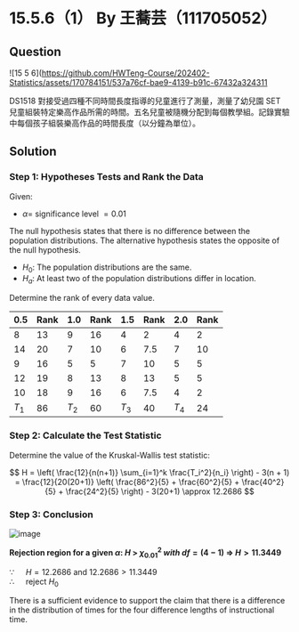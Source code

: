 # 15.5.6（1） By 王蕎芸（111705052）

## Question
![15 5 6](https://github.com/HWTeng-Course/202402-Statistics/assets/170784151/537a76cf-bae9-4139-b91c-67432a324311

DS1518 對接受過四種不同時間長度指導的兒童進行了測量，測量了幼兒園 SET 兒童組裝特定樂高作品所需的時間。五名兒童被隨機分配到每個教學組。記錄實驗中每個孩子組裝樂高作品的時間長度（以分鐘為單位）。

## Solution

### Step 1: Hypotheses Tests and Rank the Data
Given:

-  $\alpha =$ $\text{significance level}$ $= 0.01$

The null hypothesis states that there is no difference between the population distributions. The alternative hypothesis states the opposite of the null hypothesis.

-  $H_0 :$ $\text{The population distributions are the same.}$<br>
-  $H_a :$ $\text{At least two of the population distributions differ in location.}$<br>

Determine the rank of every data value.

| 0.5      | Rank     | 1.0      | Rank     | 1.5      | Rank     |2.0       | Rank     |
|----------|----------|----------|----------|----------|----------|----------|----------|
| 8        | 13       | 9        | 16       | 4        | 2        | 4        | 2        |
| 14       | 20       | 7        | 10       | 6        | 7.5      | 7        | 10       |
| 9        | 16       | 5        | 5        | 7        | 10       | 5        | 5        |
| 12       | 19       | 8        | 13       | 8        | 13       | 5        | 5        |
| 10       | 18       | 9        | 16       | 6        | 7.5      | 4        | 2        |
| $T_1$    | 86       | $T_2$    | 60       | $T_3$    | 40       | $T_4$    | 24       |

### Step 2: Calculate the Test Statistic

Determine the value of the Kruskal-Wallis test statistic:

$$
H = \left( \frac{12}{n(n+1)} \sum_{i=1}^k \frac{T_i^2}{n_i} \right) - 3(n + 1) = \frac{12}{20(20+1)} \left( \frac{86^2}{5} + \frac{60^2}{5} + \frac{40^2}{5} + \frac{24^2}{5} \right) - 3(20+1) \approx 12.2686
$$

</div>

### Step 3: Conclusion

![image](https://github.com/HWTeng-Course/202402-Statistics/assets/170784151/df8c4a89-bb75-4fa4-bc1b-220850fe0a60)

**Rejection region for a given $\alpha$: $H$ > $\chi^2_{0.01}$ $with$ $df = (4 - 1)$ $\Rightarrow$ $H > 11.3449$**

$\because\quad$ $H = 12.2686$ and $12.2686 > 11.3449$<br>
$\therefore\quad$ $\text{ reject } H_0$<br>

There is a sufficient evidence to support the claim that there is a difference in the distribution of times for the four difference lengths of instructional time.
